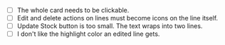 - [ ] The whole card needs to be clickable.
- [ ] Edit and delete actions on lines must become icons on the line itself.
- [ ] Update Stock button is too small. The text wraps into two lines.
- [ ] I don't like the highlight color an edited line gets.